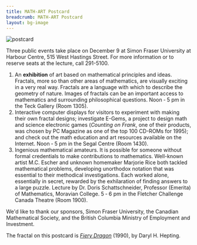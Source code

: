 ```yaml
---
title: MATH-ART Postcard
breadcrumb: MATH-ART Postcard
layout: bg-image
---
```

<div class="lightcthru card-body rounded m-2">
<div class="container">
  <img src="{{ "/assets/projects/img/teck-postcard.jpg" | relative_url }}" 
  alt="postcard" class="img-responsive m-2" />
</div>
<p>
Three public events take place on December 9 at Simon Fraser University at
Harbour Centre, 515 West Hastings Street. 
For more information or to reserve seats at the lecture, call 291-5100.
</p>
			
<ol>
<li>
An <strong>exhibition</strong>
   of art based on mathematical principles and ideas.
   Fractals, more so than other areas of mathematics,
   are visually exciting in a very real way. 
   Fractals are a language with which to describe the geometry of nature. 
   Images of fractals can be an important access to
   mathematics and surrounding philosophical questions. 
   Noon &dash; 5 pm in the Teck Gallery (Room 1305).
</li>
<li>
Interactive computer displays for visitors
   to experiment with making their own fractal designs; investigate 
   E-Gems, a project to design math and science electronic games 
   (<em>Counting on Frank</em>, one of their products, was chosen by 
   PC Magazine as one of the top 100 CD-ROMs for 1995); 
   and check out the math education and art resources available on
   the Internet. 
   Noon &dash; 5 pm in the Segal Centre (Room 1430).
</li>
<li>
Ingenious mathematical amateurs. It is possible for someone without
   formal credentials to make contributions to mathematics. Well-known artist
   M.C. Escher and unknown homemaker Marjorie Rice both tackled mathematical
   problems, developing unorthodox notation that was essential to their
   methodical investigations. Each worked alone, essentially in secret,
   rewarded by the exhilaration of finding answers to a large puzzle. Lecture
   by Dr. Doris Schattschneider, Professor (Emerita) of Mathematics, 
   Moravian College.
   5 &dash; 6 pm in the Fletcher Challenge Canada Theatre (Room 1900).
</li>
</ol>
			
<p>
We'd like to thank our sponsors, 
Simon Fraser University, 
the Canadian Mathematical Society,
and the British Columbia Ministry of Employment and Investment. 
</p>

<p>
The fractal on this postcard is <a href="#fiery">
<em>Fiery Dragon</em></a> (1990), by Daryl H. Hepting.
</p>
</div>
